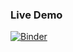 ### Live Demo 
[![Binder](https://mybinder.org/badge_logo.svg)](https://mybinder.org/v2/gh/michaelpeterschmid/find_tv_shows_and_casts/HEAD?urlpath=%2Fdoc%2Ftree%2Ffind_tv_shows_and_casts.ipynb)
